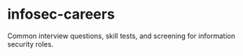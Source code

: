 # infosec-careers
Common interview questions, skill tests, and screening for information security roles.

